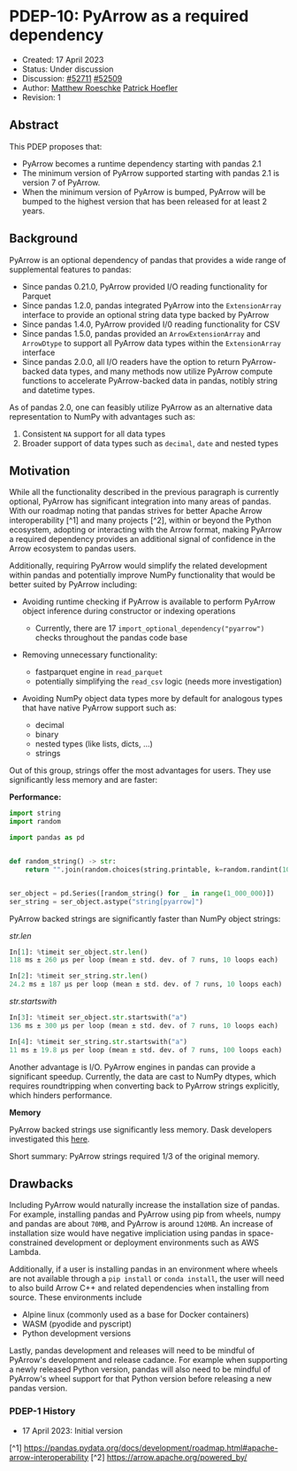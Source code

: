 # PDEP-10: PyArrow as a required dependency

- Created: 17 April 2023
- Status: Under discussion
- Discussion: [#52711](https://github.com/pandas-dev/pandas/pull/52711)
              [#52509](https://github.com/pandas-dev/pandas/issues/52509)
- Author: [Matthew Roeschke](https://github.com/mroeschke)
          [Patrick Hoefler](https://github.com/phofl)
- Revision: 1

## Abstract

This PDEP proposes that:

- PyArrow becomes a runtime dependency starting with pandas 2.1
- The minimum version of PyArrow supported starting with pandas 2.1 is version 7 of PyArrow.
- When the minimum version of PyArrow is bumped, PyArrow will be bumped to the highest version that has
  been released for at least 2 years.

## Background

PyArrow is an optional dependency of pandas that provides a wide range of supplemental features to pandas:

- Since pandas 0.21.0, PyArrow provided I/O reading functionality for Parquet
- Since pandas 1.2.0, pandas integrated PyArrow into the `ExtensionArray` interface to provide an
  optional string data type backed by PyArrow
- Since pandas 1.4.0, PyArrow provided I/0 reading functionality for CSV
- Since pandas 1.5.0, pandas provided an `ArrowExtensionArray` and `ArrowDtype` to support all PyArrow
  data types within the `ExtensionArray` interface
- Since pandas 2.0.0, all I/O readers have the option to return PyArrow-backed data types, and many methods
  now utilize PyArrow compute functions to
accelerate PyArrow-backed data in pandas, notibly string and datetime types.

As of pandas 2.0, one can feasibly utilize PyArrow as an alternative data representation to NumPy with advantages such as:

1. Consistent ``NA`` support for all data types
2. Broader support of data types such as ``decimal``, ``date`` and nested types

## Motivation

While all the functionality described in the previous paragraph is currently optional, PyArrow has significant
integration into many areas of pandas. With our roadmap noting that pandas strives for better Apache Arrow
interoperability [^1] and many projects [^2], within or beyond the Python ecosystem, adopting or interacting with
the Arrow format, making PyArrow a required dependency provides an additional signal of confidence in the Arrow
ecosystem to pandas users.

Additionally, requiring PyArrow would simplify the related development within pandas and potentially improve NumPy
functionality that would be better suited by PyArrow including:

- Avoiding runtime checking if PyArrow is available to perform PyArrow object inference during constructor or indexing operations
  - Currently, there are 17 `import_optional_dependency("pyarrow")` checks throughout the pandas code base

- Removing unnecessary functionality:
  - fastparquet engine in ``read_parquet``
  - potentially simplifying the ``read_csv`` logic (needs more investigation)

- Avoiding NumPy object data types more by default for analogous types that have native PyArrow support such as:
  - decimal
  - binary
  - nested types (like lists, dicts, ...)
  - strings

Out of this group, strings offer the most advantages for users. They use significantly less memory and are faster:

**Performance:**

```python
import string
import random

import pandas as pd


def random_string() -> str:
    return "".join(random.choices(string.printable, k=random.randint(10, 100)))


ser_object = pd.Series([random_string() for _ in range(1_000_000)])
ser_string = ser_object.astype("string[pyarrow]")

```

PyArrow backed strings are significantly faster than NumPy object strings:

*str.len*

```python
In[1]: %timeit ser_object.str.len()
118 ms ± 260 µs per loop (mean ± std. dev. of 7 runs, 10 loops each)

In[2]: %timeit ser_string.str.len()
24.2 ms ± 187 µs per loop (mean ± std. dev. of 7 runs, 10 loops each)
```

*str.startswith*

```python
In[3]: %timeit ser_object.str.startswith("a")
136 ms ± 300 µs per loop (mean ± std. dev. of 7 runs, 10 loops each)

In[4]: %timeit ser_string.str.startswith("a")
11 ms ± 19.8 µs per loop (mean ± std. dev. of 7 runs, 100 loops each)
```

Another advantage is I/O. PyArrow engines in pandas can provide a significant speedup. Currently, the data
are cast to NumPy dtypes, which requires roundtripping when converting back to PyArrow strings explicitly, which
hinders performance.

**Memory**

PyArrow backed strings use significantly less memory. Dask developers investigated this [here](https://www.coiled.io/blog/pyarrow-strings-in-dask-dataframes).

Short summary: PyArrow strings required 1/3 of the original memory.


## Drawbacks

Including PyArrow would naturally increase the installation size of pandas. For example, installing pandas and PyArrow
using pip from wheels, numpy and pandas are about `70MB`, and PyArrow is around `120MB`. An increase of installation size would
have negative impliciation using pandas in space-constrained development or deployment environments such as AWS Lambda.

Additionally, if a user is installing pandas in an environment where wheels are not available through a `pip install` or `conda install`,
the user will need to also build Arrow C++ and related dependencies when installing from source. These environments include

- Alpine linux (commonly used as a base for Docker containers)
- WASM (pyodide and pyscript)
- Python development versions

Lastly, pandas development and releases will need to be mindful of PyArrow's development and release cadance. For example when
supporting a newly released Python version, pandas will also need to be mindful of PyArrow's wheel support for that Python version
before releasing a new pandas version.

### PDEP-1 History

- 17 April 2023: Initial version

[^1] <https://pandas.pydata.org/docs/development/roadmap.html#apache-arrow-interoperability>
[^2] <https://arrow.apache.org/powered_by/>
